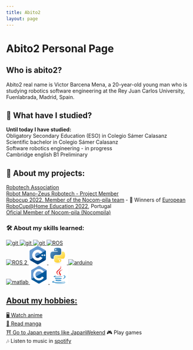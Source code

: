 ```yaml
---
title: Abito2
layout: page
---
```

# Abito2 Personal Page
## Who is abito2?
Abito2 real name is Victor Barcena Mena, a 20-year-old young man who is studying robotics software engineering at the Rey Juan Carlos University, Fuenlabrada, Madrid, Spain.

## 📖 What have I studied?
**Until today I have studied:**  
Obligatory Secondary Education (ESO) in Colegio Sámer Calasanz  
Scientific bachelor in Colegio Sámer Calasanz  
Software robotics engineering - in progress  
Cambridge english B1 Preliminary  

## 🤖 About my projects:
[Robotech Association](https://github.com/RoboTech-URJC)  
[Robot Mano-Zeus Robotech - Project Member](https://github.com/RoboTech-URJC/Mano-Zeus)  
[Robocup 2022. Member of the Nocom-pila team](https://twitter.com/jm__guerrero/status/1533122565392285696?s=20) - 🥇 Winners of [European RoboCup@Home Education 2022](https://www.urjc.es/todas-las-noticias-de-actualidad/7352-la-urjc-ganadora-de-la-european-robocup-2022), Portugal  
[Oficial Member of Nocom-pila (Nocompila)](https://www.youtube.com/@nocompila)  
### 🛠️ About my skills learned:

<a href="https://git-scm.com/" target="_blank" rel="noreferrer"> <img src="https://www.vectorlogo.zone/logos/git-scm/git-scm-icon.svg" alt="git" width="50" height="50"/>
<a href="https://developer.mozilla.org/es/docs/Web/HTML" target="_blank" rel="noreferrer"> <img src="https://upload.wikimedia.org/wikipedia/commons/thumb/6/61/HTML5_logo_and_wordmark.svg/512px-HTML5_logo_and_wordmark.svg.png" alt="git" width="50" height="50"/>
<a href="https://gazebosim.org/home" target="_blank" rel="noreferrer"> <img src="https://offjangir.github.io/assets/img/jpg/gaz.png" alt="git" width="50" height="50"/>
<a href="https://ros.org" target="_blank" rel="noreferrer"> <img src="https://offjangir.github.io/assets/img/jpg/ros.png" alt="ROS" width="50" height="50"/>  
<a href="https://docs.ros.org/en/foxy/index.html" target="_blank" rel="noreferrer"> <img src="https://avatars.githubusercontent.com/u/3979232?s=280&v=4" alt="ROS 2" width="50" height="50"/>
<a href="https://www.w3schools.com/cpp/" target="_blank" rel="noreferrer"> <img src="https://raw.githubusercontent.com/devicons/devicon/master/icons/cplusplus/cplusplus-original.svg" alt="cplusplus" width="50" height="50"/>
<a href="https://www.python.org" target="_blank" rel="noreferrer"> <img src="https://raw.githubusercontent.com/devicons/devicon/master/icons/python/python-original.svg" alt="python" width="50" height="50"/>
<a href="https://www.arduino.cc/" target="_blank" rel="noreferrer"> <img src="https://cdn.worldvectorlogo.com/logos/arduino-1.svg" alt="arduino" width="50" height="50"/>  
<a href="https://www.mathworks.com/" target="_blank" rel="noreferrer"> <img src="https://upload.wikimedia.org/wikipedia/commons/2/21/Matlab_Logo.png" alt="matlab" width="50" height="50"/>
<a href="https://www.cprogramming.com/" target="_blank" rel="noreferrer"> <img src="https://raw.githubusercontent.com/devicons/devicon/master/icons/c/c-original.svg" alt="c" width="50" height="50"/>
<a href="https://www.java.com" target="_blank" rel="noreferrer"> <img src="https://raw.githubusercontent.com/devicons/devicon/master/icons/java/java-original.svg" alt="java" width="50" height="50"/>
          

## About my hobbies:

🖥️ Watch anime  
📖 Read manga  
⛩️ Go to Japan events like [JapanWekend](https://www.japanweekend.com)
🎮 Play games  
🎶 Listen to music in [spotify](https://open.spotify.com/user/sibprc54pysl7opy4rbxee573?si=b6fec24d873b457f&nd=1)  

